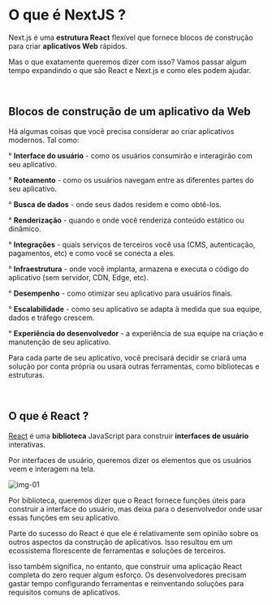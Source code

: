 # O que é NextJS ?

Next.js é uma **estrutura React** flexível que fornece blocos de construção para criar **aplicativos Web** rápidos.

Mas o que exatamente queremos dizer com isso? Vamos passar algum tempo expandindo o que são React e Next.js e como eles podem ajudar.

<br/>

## **Blocos de construção de um aplicativo da Web**

Há algumas coisas que você precisa considerar ao criar aplicativos modernos. Tal como:

° **Interface do usuário** - como os usuários consumirão e interagirão com seu aplicativo.

° **Roteamento** - como os usuários navegam entre as diferentes partes do seu aplicativo.

° **Busca de dados** - onde seus dados residem e como obtê-los.

° **Renderização** - quando e onde você renderiza conteúdo estático ou dinâmico.

° **Integrações** - quais serviços de terceiros você usa (CMS, autenticação, pagamentos,
etc) e como você se conecta a eles.

° **Infraestrutura** - onde você implanta, armazena e executa o código do aplicativo (sem servidor, CDN, Edge, etc).

° **Desempenho** - como otimizar seu aplicativo para usuários finais.

° **Escalabilidade** - como seu aplicativo se adapta à medida que sua equipe, dados e tráfego crescem.

° **Experiência do desenvolvedor** - a experiência de sua equipe na criação e manutenção de seu aplicativo.

Para cada parte de seu aplicativo, você precisará decidir se criará uma solução por conta própria ou usará outras ferramentas, como bibliotecas e estruturas.

<br/>

## **O que é React ?**

[React](https://beta.reactjs.org/) é uma **biblioteca** JavaScript para construir **interfaces de usuário** interativas.

Por interfaces de usuário, queremos dizer os elementos que os usuários veem e interagem na tela.

![img-01](https://nextjs.org/static/images/learn/foundations/user-interface.png)

Por biblioteca, queremos dizer que o React fornece funções úteis para construir a interface do usuário, mas deixa para o desenvolvedor onde usar essas funções em seu aplicativo.

Parte do sucesso do React é que ele é relativamente sem opinião sobre os outros aspectos da construção de aplicativos. Isso resultou em um ecossistema florescente de ferramentas e soluções de terceiros.

Isso também significa, no entanto, que construir uma aplicação React completa do zero requer algum esforço. Os desenvolvedores precisam gastar tempo configurando ferramentas e reinventando soluções para requisitos comuns de aplicativos.
